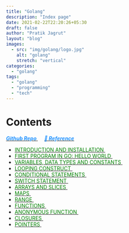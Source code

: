 ```yaml
---
title: "Golang"
description: "Index page"
date: 2021-02-22T22:20:26+05:30
draft: false
author: "Pratik Jagrut"
layout: "blog"
images:
  - src: "img/golang/logo.jpg"
    alt: "golang"
    stretch: "vertical"
categories:
  - "golang"
tags:
  - "golang"
  - "programming"
  - "tech"
---
```


# Contents
<a href="https://github.com/pratikjagrut/go-tutorial" target="_blank">
  <b style="color:DodgerBlue" class="fab fa-github">
    <i>Github Repo</i>
  </b>
</a>  &emsp;

<a href="https://github.com/pratikjagrut/go-tutorial/blob/master/REFERENCE.md" target="_blank">
  <b style="color:DodgerBlue">
    <i>&#128279; Reference</i>
  </b>
</a>

* <a href="/blog/golang/introduction">
      <span style="color:Green; text-transform: uppercase;" class="fab">Introduction and Installation</span>
  </a> &emsp;

* <a href="/blog/golang/helloworld">
      <span style="color:Green; text-transform: uppercase;" class="fab">First program in Go: Hello World</span>
  </a> &emsp;

* <a href="/blog/golang/vdc">
      <span style="color:Green; text-transform: uppercase;" class="fab">Variables, data types and constants</span>
  </a> &emsp;

* <a href="/blog/golang/for_loop">
      <span style="color:Green; text-transform: uppercase;" class="fab">Looping Construct</span>
  </a> &emsp;

* <a href="/blog/golang/if_else">
      <span style="color:Green; text-transform: uppercase;" class="fab">Conditional Statements</span>
  </a> &emsp;

* <a href="/blog/golang/switch">
      <span style="color:Green; text-transform: uppercase;" class="fab">Switch Statement</span>
  </a> &emsp;

* <a href="/blog/golang/array_slice">
      <span style="color:Green; text-transform: uppercase;" class="fab">Arrays and Slices</span>
  </a> &emsp;

* <a href="/blog/golang/maps">
      <span style="color:Green; text-transform: uppercase;" class="fab">Maps</span>
  </a> &emsp;

* <a href="/blog/golang/range">
      <span style="color:Green; text-transform: uppercase;" class="fab">Range</span>
  </a> &emsp;

* <a href="/blog/golang/functions">
      <span style="color:Green; text-transform: uppercase;" class="fab">Functions</span>
  </a> &emsp;

* <a href="/blog/golang/anonymous_func">
      <span style="color:Green; text-transform: uppercase;" class="fab">Anonymous Function</span>
  </a> &emsp;

* <a href="/blog/golang/closures">
      <span style="color:Green; text-transform: uppercase;" class="fab">Closures</span>
  </a> &emsp;

* <a href="/blog/golang/pointers">
      <span style="color:Green; text-transform: uppercase;" class="fab">Pointers</span>
  </a> &emsp;